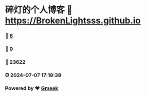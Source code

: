 # 碎灯的个人博客 :link: https://BrokenLightsss.github.io 
### :page_facing_up: [6](https://BrokenLightsss.github.io/tag.html) 
### :speech_balloon: 0 
### :hibiscus: 23622 
### :alarm_clock: 2024-07-07 17:18:38 
### Powered by :heart: [Gmeek](https://github.com/Meekdai/Gmeek)
